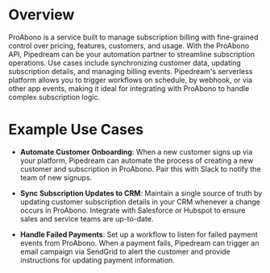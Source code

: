 # Overview

ProAbono is a service built to manage subscription billing with fine-grained control over pricing, features, customers, and usage. With the ProAbono API, Pipedream can be your automation partner to streamline subscription operations. Use cases include synchronizing customer data, updating subscription details, and managing billing events. Pipedream's serverless platform allows you to trigger workflows on schedule, by webhook, or via other app events, making it ideal for integrating with ProAbono to handle complex subscription logic.

# Example Use Cases

- **Automate Customer Onboarding**: When a new customer signs up via your platform, Pipedream can automate the process of creating a new customer and subscription in ProAbono. Pair this with Slack to notify the team of new signups.

- **Sync Subscription Updates to CRM**: Maintain a single source of truth by updating customer subscription details in your CRM whenever a change occurs in ProAbono. Integrate with Salesforce or Hubspot to ensure sales and service teams are up-to-date.

- **Handle Failed Payments**: Set up a workflow to listen for failed payment events from ProAbono. When a payment fails, Pipedream can trigger an email campaign via SendGrid to alert the customer and provide instructions for updating payment information.

